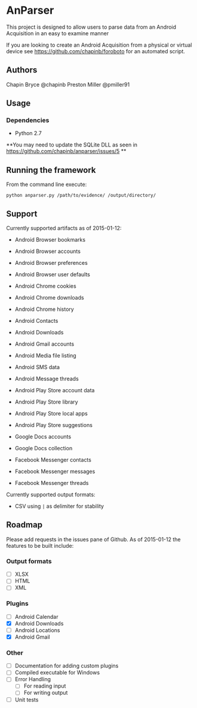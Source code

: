 # AnParser

This project is designed to allow users to parse data from an Android Acquisition in an easy to examine manner

If you are looking to create an Android Acquisition from a physical or virtual device see
https://github.com/chapinb/foroboto for an automated script.

## Authors

Chapin Bryce @chapinb
Preston Miller @pmiller91

## Usage

### Dependencies

* Python 2.7

**You may need to update the SQLite DLL as seen in https://github.com/chapinb/anparser/issues/5 **

## Running the framework

From the command line execute:

    python anparser.py /path/to/evidence/ /output/directory/

## Support

Currently supported artifacts as of 2015-01-12:

* Android Browser bookmarks
* Android Browser accounts
* Android Browser preferences
* Android Browser user defaults
* Android Chrome cookies
* Android Chrome downloads
* Android Chrome history
* Android Contacts
* Android Downloads
* Android Gmail accounts
* Android Media file listing
* Android SMS data
* Android Message threads
* Android Play Store account data
* Android Play Store library
* Android Play Store local apps
* Android Play Store suggestions

* Google Docs accounts
* Google Docs collection

* Facebook Messenger contacts
* Facebook Messenger messages
* Facebook Messenger threads

Currently supported output formats:

* CSV using `|` as delimiter for stability

## Roadmap

Please add requests in the issues pane of Github. As of 2015-01-12 the features to be built include:

### Output formats
* [ ] XLSX
* [ ] HTML
* [ ] XML

### Plugins
* [ ] Android Calendar
* [x] Android Downloads
* [ ] Android Locations
* [x] Android Gmail

### Other
* [ ] Documentation for adding custom plugins
* [ ] Compiled executable for Windows
* [ ] Error Handling
  * [ ] For reading input
  * [ ] For writing output
* [ ] Unit tests